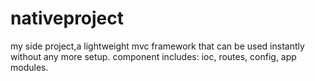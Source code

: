# nativeproject
my side project,a lightweight mvc framework that can be used instantly without any more setup.
component includes:
ioc,
routes,
config,
app modules.

